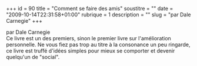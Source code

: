 +++
id = 90
title = "Comment se faire des amis"
soustitre = ""
date = "2009-10-14T22:31:58+01:00"
rubrique = 1
description = ""
slug = "par Dale Carnegie"
+++

<div class="chapo">par Dale Carnegie</div>
Ce livre est un des premiers, sinon le premier livre sur l'amélioration personnelle. Ne vous fiez pas trop au titre à la consonance un peu ringarde, ce livre est truffé d'idées simples pour mieux se comporter et devenir quelqu'un de "social".